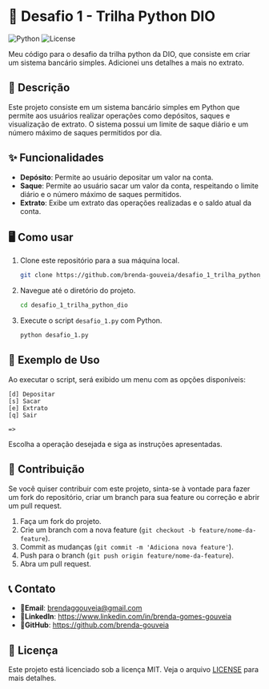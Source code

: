 # 🚀 Desafio 1 - Trilha Python DIO

![Python](https://img.shields.io/badge/Python-3.x-blue) 
![License](https://img.shields.io/badge/License-MIT-green)

Meu código para o desafio da trilha python da DIO, que consiste em criar um sistema bancário simples. Adicionei uns detalhes a mais no extrato.

## 📌 Descrição

Este projeto consiste em um sistema bancário simples em Python que permite aos usuários realizar operações como depósitos, saques e visualização de extrato. O sistema possui um limite de saque diário e um número máximo de saques permitidos por dia.

## ✨ Funcionalidades

- **Depósito**: Permite ao usuário depositar um valor na conta.
- **Saque**: Permite ao usuário sacar um valor da conta, respeitando o limite diário e o número máximo de saques permitidos.
- **Extrato**: Exibe um extrato das operações realizadas e o saldo atual da conta.

## 🖥 Como usar

1. Clone este repositório para a sua máquina local.
   ```bash
   git clone https://github.com/brenda-gouveia/desafio_1_trilha_python_dio.git
   ```
2. Navegue até o diretório do projeto.
   ```bash
   cd desafio_1_trilha_python_dio
   ```
3. Execute o script `desafio_1.py` com Python.
   ```bash
   python desafio_1.py
   ```

## 📸 Exemplo de Uso

Ao executar o script, será exibido um menu com as opções disponíveis:

```plaintext
[d] Depositar
[s] Sacar
[e] Extrato
[q] Sair

=> 
```

Escolha a operação desejada e siga as instruções apresentadas.

## 🤝 Contribuição

Se você quiser contribuir com este projeto, sinta-se à vontade para fazer um fork do repositório, criar um branch para sua feature ou correção e abrir um pull request.

1. Faça um fork do projeto.
2. Crie um branch com a nova feature (`git checkout -b feature/nome-da-feature`).
3. Commit as mudanças (`git commit -m 'Adiciona nova feature'`).
4. Push para o branch (`git push origin feature/nome-da-feature`).
5. Abra um pull request.
   
## 📞 Contato

- 🔗**Email**: brendaggouveia@gmail.com
- 🔗**LinkedIn**: https://www.linkedin.com/in/brenda-gomes-gouveia
- 🐙**GitHub**: https://github.com/brenda-gouveia

## 📝 Licença

Este projeto está licenciado sob a licença MIT. Veja o arquivo [LICENSE](LICENSE) para mais detalhes.

